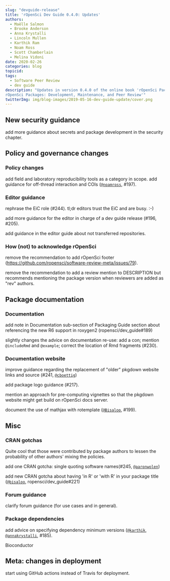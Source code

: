 ```yaml
---
slug: "devguide-release"
title: 'rOpenSci Dev Guide 0.4.0: Updates'
authors:
  - Maëlle Salmon
  - Brooke Anderson
  - Anna Krystalli
  - Lincoln Mullen
  - Karthik Ram
  - Noam Ross
  - Scott Chamberlain
  - Melina Vidoni
date: 2020-02-26
categories: blog
topicid:
tags:
  - Software Peer Review
  - dev guide
description: "Updates in version 0.4.0 of the online book 'rOpenSci Packages: Development, Maintenance, and Peer Review
rOpenSci Packages: Development, Maintenance, and Peer Review'"
twitterImg: img/blog-images/2019-05-16-dev-guide-update/cover.png
---
```


## New security guidance

 add more guidance about secrets and package development in the security chapter.

## Policy and governance changes

### Policy changes

add field and laboratory reproducibility tools as a category in scope.
add guidance for off-thread interaction and COIs ([`@noamross`](https://github.com/noamross), #197).

### Editor guidance

rephrase the EiC role (#244). tl;dr editors trust the EiC and are busy. :-)
 
add more guidance for the editor in charge of a dev guide release (#196, #205).

add guidance in the editor guide about not transferred repositories.
 
### How (not) to acknowledge rOpenSci
 
 remove the recommendation to add rOpenSci footer (https://github.com/ropensci/software-review-meta/issues/79).

remove the recommendation to add a review mention to DESCRIPTION but recommends mentioning the package version when reviewers are added as "rev" authors.


## Package documentation

### Documentation 

add note in Documentation sub-section of Packaging Guide section about referencing the new R6 support in roxygen2 (ropensci/dev_guide#189)

slightly changes the advice on documentation re-use: add a con; mention `@includeRmd` and `@example`; correct the location of Rmd fragments (#230).

### Documentation website

improve guidance regarding the replacement of "older" pkgdown website links and source (#241, [`@cboettig`](https://github.com/cboettig))

add package logo guidance (#217).

mention an approach for pre-computing vignettes so that the pkgdown website might get build on rOpenSci docs server.

document the use of mathjax with rotemplate ([`@Bisaloo`](https://github.com/Bisaloo), #199).

## Misc

### CRAN gotchas

Quite cool that those were contributed by package authors to lessen the probability of other authors' mixing the policies.

add one CRAN gotcha: single quoting software names(#245, [`@aaronwolen`](https://github.com/aaronwolen))

add new CRAN gotcha about having 'in R' or 'with R' in your package title ([`@bisaloo`](https://github.com/Bisaloo), ropensci/dev_guide#221)

### Forum guidance

clarify forum guidance (for use cases and in general).


### Package dependencies

add advice on specifying dependency minimum versions ([`@karthik`](https://github.com/karthik), [`@annakrystalli`](https://github.com/annakrystalli), #185).

Bioconductor
 
## Meta: changes in deployment

start using GitHub actions instead of Travis for deployment.

